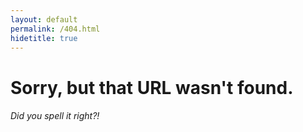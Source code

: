 ```yaml
---
layout: default
permalink: /404.html
hidetitle: true
---
```


# Sorry, but that URL wasn't found.

###### Did you spell it right?!


<script type="text/javascript">
	var allposts = [];  
	function redirectToCorrectPage() {
	  console.log("Unable to find page. Trying other URL cases.");
		{% for post in site.pages %}  
			allposts.push("{{ post.url }}");  
		{% endfor %}  
		var url = window.location.pathname;
		// strip trailing /
		if (url.slice(-1) === "/") {  
			 url = url.slice(0, -1);  
		}
		var allpostsUpperCase = allposts.map(function(value) {  
		  	// strip trailing /
		  	if (value.slice(-1) === "/") {  
				value = value.slice(0, -1);  
		  	}
			return value.toUpperCase();  
		});  
		console.log("Looking for "+url.toUpperCase() + " in "+allpostsUpperCase);
		var i = allpostsUpperCase.indexOf(url.toUpperCase());  
		if (i != -1) {  
			console.log(allposts[i]);  
			window.location = allposts[i];  
		}  
	}  
	window.onload = redirectToCorrectPage;
</script>